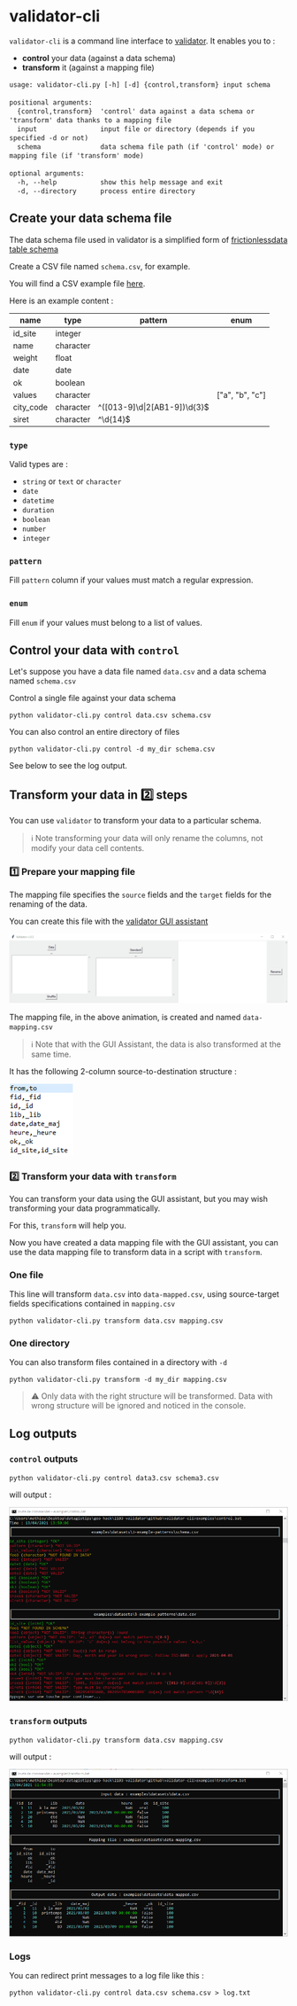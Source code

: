 # validator-cli

`validator-cli` is a command line interface to [validator](https://github.com/datagistips/validator). It enables you to :

- **control** your data (against a data schema)
- **transform** it (against a mapping file)

>

	usage: validator-cli.py [-h] [-d] {control,transform} input schema
	
	positional arguments:
	  {control,transform}  'control' data against a data schema or 'transform' data thanks to a mapping file
	  input                input file or directory (depends if you specified -d or not)
	  schema               data schema file path (if 'control' mode) or mapping file (if 'transform' mode)
	
	optional arguments:
	  -h, --help           show this help message and exit
	  -d, --directory      process entire directory

## Create your data schema file

The data schema file used in validator is a simplified form of [frictionlessdata table schema](https://specs.frictionlessdata.io/table-schema/)

Create a CSV file named `schema.csv`, for example.

You will find a CSV example file [here](examples/datasets/schema.csv).

Here is an example content :

|name       |type     |pattern                    |enum           |
|-----------|---------|---------------------------|---------------|
|id_site    |integer  |                           |               |
|name       |character|                           |               |
|weight       |float  |                           |               |
|date      |date     |                           |               |
|ok        |boolean  |                           |               |
|values|character|                           |["a", "b", "c"]|
|city_code     |character|^([013-9]\d&#124;2[AB1-9])\d{3}$|               |
|siret     |character|^\d{14}$                   |               |

### `type`
Valid types are :

- `string` or `text` or `character`
- `date`
- `datetime`
- `duration`
- `boolean`
- `number`
- `integer`

### `pattern`
Fill `pattern` column if your values must match a regular expression.

### `enum`
Fill `enum` if your values must belong to a list of values.

## Control your data with `control`

Let's suppose you have a data file named `data.csv` and a data schema named `schema.csv`

Control a single file against your data schema

	python validator-cli.py control data.csv schema.csv

You can also control an entire directory of files

	python validator-cli.py control -d my_dir schema.csv

See below to see the log output.

## Transform your data in :two: steps

You can use `validator` to transform your data to a particular schema. 

> ℹ️ Note transforming your data will only rename the columns, not modify your data cell contents.

### 1️⃣ Prepare your mapping file

The mapping file specifies the `source` fields and the `target` fields for the renaming of the data. 

You can create this file with the [validator GUI assistant](https://github.com/datagistips/validator)

![](https://github.com/datagistips/validator/raw/main/images/demo.gif)

The mapping file, in the above animation, is created and named `data-mapping.csv`

> ℹ️ Note that with the GUI Assistant, the data is also transformed at the same time. 

It has the following 2-column source-to-destination structure :

![](https://github.com/datagistips/validator/raw/main/images/mapping.png)

### :two: Transform your data with `transform`

You can transform your data using the GUI assistant, but you may wish transforming your data programmatically.

For this, `transform` will help you.

Now you have created a data mapping file with the GUI assistant, you can use the data mapping file to transform data in a script with `transform`.

### One file
This line will transform `data.csv` into `data-mapped.csv`, using source-target fields specifications contained in `mapping.csv`

	python validator-cli.py transform data.csv mapping.csv

### One directory
You can also transform files contained in a directory with `-d`

	python validator-cli.py transform -d my_dir mapping.csv

> ⚠️ Only data with the right structure will be transformed. Data with wrong structure will be ignored and noticed in the console.

## Log outputs

### `control` outputs
	python validator-cli.py control data3.csv schema3.csv

will output :

![](images/log-control.png)

### `transform` outputs
	python validator-cli.py transform data.csv mapping.csv

will output :

![](images/log-transform.png)

### Logs
You can redirect print messages to a log file like this :

	python validator-cli.py control data.csv schema.csv > log.txt
